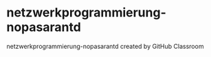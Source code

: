 # netzwerkprogrammierung-nopasarantd
netzwerkprogrammierung-nopasarantd created by GitHub Classroom
